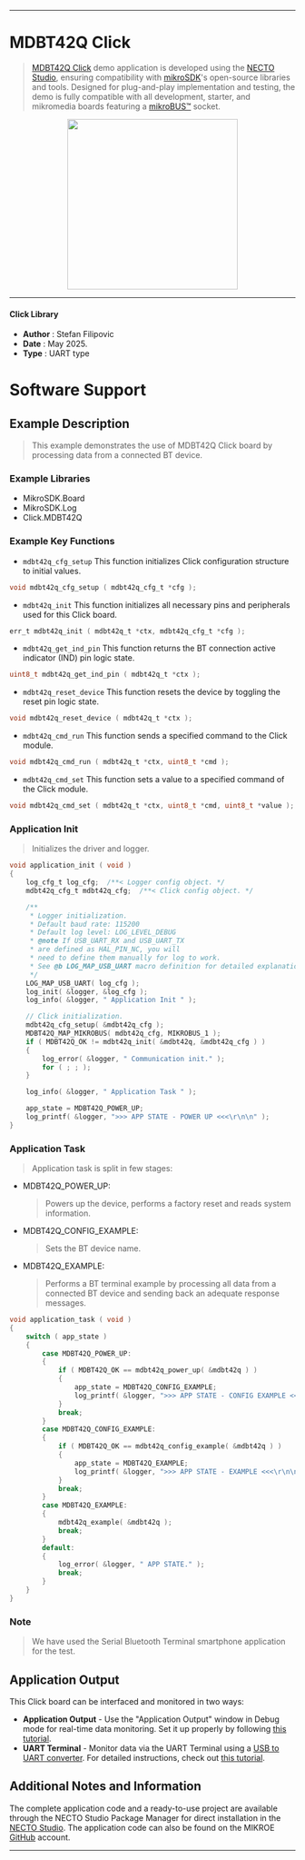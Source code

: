 
---
# MDBT42Q Click

> [MDBT42Q Click](https://www.mikroe.com/?pid_product=MIKROE-6686) demo application is developed using
the [NECTO Studio](https://www.mikroe.com/necto), ensuring compatibility with [mikroSDK](https://www.mikroe.com/mikrosdk)'s
open-source libraries and tools. Designed for plug-and-play implementation and testing, the demo is fully compatible with
all development, starter, and mikromedia boards featuring a [mikroBUS&trade;](https://www.mikroe.com/mikrobus) socket.

<p align="center">
  <img src="https://www.mikroe.com/?pid_product=MIKROE-6686&image=1" height=300px>
</p>

---

#### Click Library

- **Author**        : Stefan Filipovic
- **Date**          : May 2025.
- **Type**          : UART type

# Software Support

## Example Description

> This example demonstrates the use of MDBT42Q Click board by processing data from a connected BT device.

### Example Libraries

- MikroSDK.Board
- MikroSDK.Log
- Click.MDBT42Q

### Example Key Functions

- `mdbt42q_cfg_setup` This function initializes Click configuration structure to initial values.
```c
void mdbt42q_cfg_setup ( mdbt42q_cfg_t *cfg );
```

- `mdbt42q_init` This function initializes all necessary pins and peripherals used for this Click board.
```c
err_t mdbt42q_init ( mdbt42q_t *ctx, mdbt42q_cfg_t *cfg );
```

- `mdbt42q_get_ind_pin` This function returns the BT connection active indicator (IND) pin logic state.
```c
uint8_t mdbt42q_get_ind_pin ( mdbt42q_t *ctx );
```

- `mdbt42q_reset_device` This function resets the device by toggling the reset pin logic state.
```c
void mdbt42q_reset_device ( mdbt42q_t *ctx );
```

- `mdbt42q_cmd_run` This function sends a specified command to the Click module.
```c
void mdbt42q_cmd_run ( mdbt42q_t *ctx, uint8_t *cmd );
```

- `mdbt42q_cmd_set` This function sets a value to a specified command of the Click module.
```c
void mdbt42q_cmd_set ( mdbt42q_t *ctx, uint8_t *cmd, uint8_t *value );
```

### Application Init

> Initializes the driver and logger.

```c
void application_init ( void )
{
    log_cfg_t log_cfg;  /**< Logger config object. */
    mdbt42q_cfg_t mdbt42q_cfg;  /**< Click config object. */

    /** 
     * Logger initialization.
     * Default baud rate: 115200
     * Default log level: LOG_LEVEL_DEBUG
     * @note If USB_UART_RX and USB_UART_TX 
     * are defined as HAL_PIN_NC, you will 
     * need to define them manually for log to work. 
     * See @b LOG_MAP_USB_UART macro definition for detailed explanation.
     */
    LOG_MAP_USB_UART( log_cfg );
    log_init( &logger, &log_cfg );
    log_info( &logger, " Application Init " );

    // Click initialization.
    mdbt42q_cfg_setup( &mdbt42q_cfg );
    MDBT42Q_MAP_MIKROBUS( mdbt42q_cfg, MIKROBUS_1 );
    if ( MDBT42Q_OK != mdbt42q_init( &mdbt42q, &mdbt42q_cfg ) ) 
    {
        log_error( &logger, " Communication init." );
        for ( ; ; );
    }

    log_info( &logger, " Application Task " );

    app_state = MDBT42Q_POWER_UP;
    log_printf( &logger, ">>> APP STATE - POWER UP <<<\r\n\n" );
}
```

### Application Task

> Application task is split in few stages:
 - MDBT42Q_POWER_UP: 
   > Powers up the device, performs a factory reset and reads system information.
 - MDBT42Q_CONFIG_EXAMPLE: 
   > Sets the BT device name.
 - MDBT42Q_EXAMPLE:
   > Performs a BT terminal example by processing all data from a connected BT device and sending back an adequate response messages.

```c
void application_task ( void )
{
    switch ( app_state )
    {
        case MDBT42Q_POWER_UP:
        {
            if ( MDBT42Q_OK == mdbt42q_power_up( &mdbt42q ) )
            {
                app_state = MDBT42Q_CONFIG_EXAMPLE;
                log_printf( &logger, ">>> APP STATE - CONFIG EXAMPLE <<<\r\n\n" );
            }
            break;
        }
        case MDBT42Q_CONFIG_EXAMPLE:
        {
            if ( MDBT42Q_OK == mdbt42q_config_example( &mdbt42q ) )
            {
                app_state = MDBT42Q_EXAMPLE;
                log_printf( &logger, ">>> APP STATE - EXAMPLE <<<\r\n\n" );
            }
            break;
        }
        case MDBT42Q_EXAMPLE:
        {
            mdbt42q_example( &mdbt42q );
            break;
        }
        default:
        {
            log_error( &logger, " APP STATE." );
            break;
        }
    }
}
```

### Note

> We have used the Serial Bluetooth Terminal smartphone application for the test.

## Application Output

This Click board can be interfaced and monitored in two ways:
- **Application Output** - Use the "Application Output" window in Debug mode for real-time data monitoring.
Set it up properly by following [this tutorial](https://www.youtube.com/watch?v=ta5yyk1Woy4).
- **UART Terminal** - Monitor data via the UART Terminal using
a [USB to UART converter](https://www.mikroe.com/click/interface/usb?interface*=uart,uart). For detailed instructions,
check out [this tutorial](https://help.mikroe.com/necto/v2/Getting%20Started/Tools/UARTTerminalTool).

## Additional Notes and Information

The complete application code and a ready-to-use project are available through the NECTO Studio Package Manager for 
direct installation in the [NECTO Studio](https://www.mikroe.com/necto). The application code can also be found on
the MIKROE [GitHub](https://github.com/MikroElektronika/mikrosdk_click_v2) account.

---
